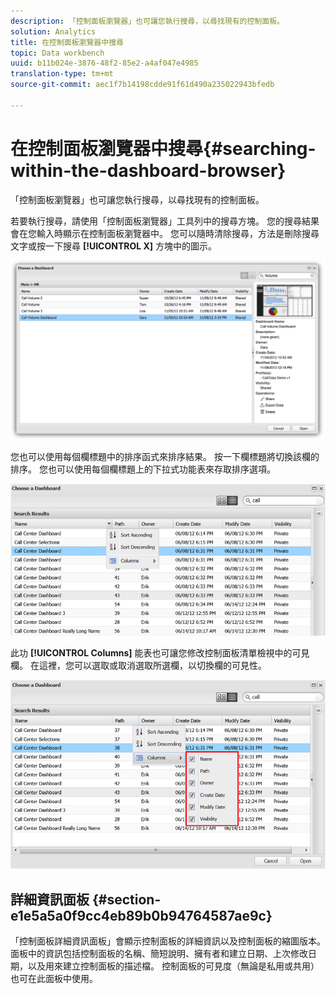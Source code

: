 ```yaml
---
description: 「控制面板瀏覽器」也可讓您執行搜尋，以尋找現有的控制面板。
solution: Analytics
title: 在控制面板瀏覽器中搜尋
topic: Data workbench
uuid: b11b024e-3876-48f2-85e2-a4af047e4985
translation-type: tm+mt
source-git-commit: aec1f7b14198cdde91f61d490a235022943bfedb

---
```



# 在控制面板瀏覽器中搜尋{#searching-within-the-dashboard-browser}

「控制面板瀏覽器」也可讓您執行搜尋，以尋找現有的控制面板。

若要執行搜尋，請使用「控制面板瀏覽器」工具列中的搜尋方塊。 您的搜尋結果會在您輸入時顯示在控制面板瀏覽器中。 您可以隨時清除搜尋，方法是刪除搜尋文字或按一下搜尋 **[!UICONTROL X]** 方塊中的圖示。

![](assets/search.png)

您也可以使用每個欄標題中的排序函式來排序結果。 按一下欄標題將切換該欄的排序。 您也可以使用每個欄標題上的下拉式功能表來存取排序選項。

![](assets/sorting.png)

此功 **[!UICONTROL Columns]** 能表也可讓您修改控制面板清單檢視中的可見欄。 在這裡，您可以選取或取消選取所選欄，以切換欄的可見性。

![](assets/sorting_columns.png)

## 詳細資訊面板 {#section-e1e5a5a0f9cc4eb89b0b94764587ae9c}

「控制面板詳細資訊面板」會顯示控制面板的詳細資訊以及控制面板的縮圖版本。 面板中的資訊包括控制面板的名稱、簡短說明、擁有者和建立日期、上次修改日期，以及用來建立控制面板的描述檔。 控制面板的可見度（無論是私用或共用）也可在此面板中使用。
